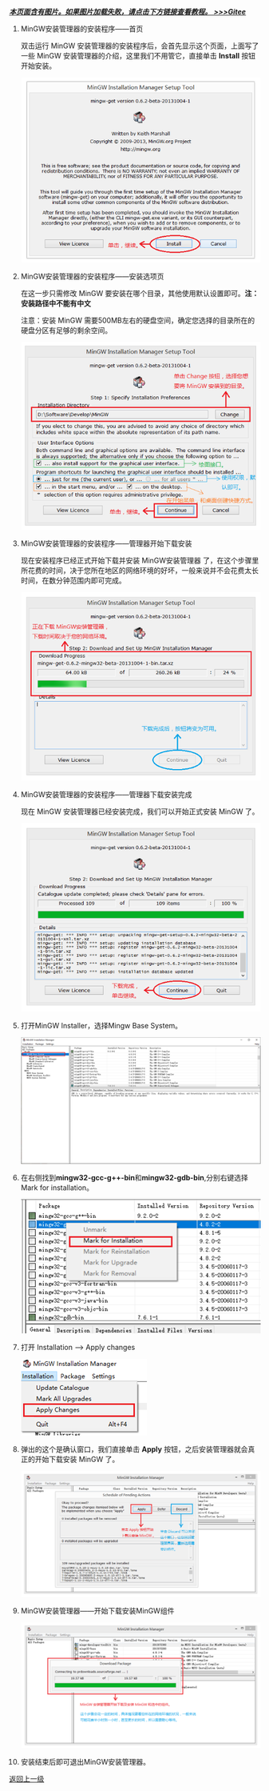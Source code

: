 <u> ***本页面含有图片。如果图片加载失败，请点击下方链接查看教程。*** </u>
<u> ***[>>>Gitee](https://gitee.com/benjiah/CDU20-CE)*** </u>

1. MinGW安装管理器的安装程序——首页

	双击运行 MinGW 安装管理器的安装程序后，会首先显示这个页面，上面写了一些 MinGW 安装管理器的介绍，这里我们不用管它，直接单击 **Install** 按钮开始安装。

	![5.MinGW安装管理器的安装程序——首页](data/img/MinGW_Installer_Installation_Guide_01.png)

2. MinGW安装管理器的安装程序——安装选项页

	在这一步只需修改 MinGW 要安装在哪个目录，其他使用默认设置即可。**注：安装路径中不能有中文**

	注意：安装 MinGW 需要500MB左右的硬盘空间，确定您选择的目录所在的硬盘分区有足够的剩余空间。

	![6.MinGW安装管理器的安装程序——安装选项页](data/img/MinGW_Installer_Installation_Guide_02.png)

3. MinGW安装管理器的安装程序——管理器开始下载安装

	现在安装程序已经正式开始下载并安装 MinGW安装管理器 了，在这个步骤里所花费的时间，决于您所在地区的网络环境的好坏，一般来说并不会花费太长时间，在数分钟范围内即可完成。

	![7.MinGW安装管理器的安装程序——管理器开始下载安装](data/img/MinGW_Installer_Installation_Guide_03.png)

4. MinGW安装管理器的安装程序——管理器下载安装完成

	现在 MinGW 安装管理器已经安装完成，我们可以开始正式安装 MinGW 了。

	![8.MinGW安装管理器的安装程序——管理器下载安装完成](data/img/MinGW_Installer_Installation_Guide_04.png)

5. 打开MinGW Installer，选择Mingw Base System。

	![](data/img/MinGW_Installer_Installation_Guide_05.png)

6. 在右侧找到**mingw32-gcc-g++-bin**和**mingw32-gdb-bin**,分别右键选择Mark for installation。

	![](data/img/MinGW_Installer_Installation_Guide_06.png)

7. 打开 Installation --> Apply changes

	![](data/img/MinGW_Installer_Installation_Guide_07.png)

8. 弹出的这个是确认窗口，我们直接单击 **Apply** 按钮，之后安装管理器就会真正的开始下载安装 MinGW 了。

	![16.MinGW安装管理器——确定安装](data/img/MinGW_Installer_Installation_Guide_08.png)

9. MinGW安装管理器——开始下载安装MinGW组件

	![17.MinGW安装管理器——开始下载安装MinGW组件](data/img/MinGW_Installer_Installation_Guide_09.png)

10. 安装结束后即可退出MinGW安装管理器。

[返回上一级](README.md)